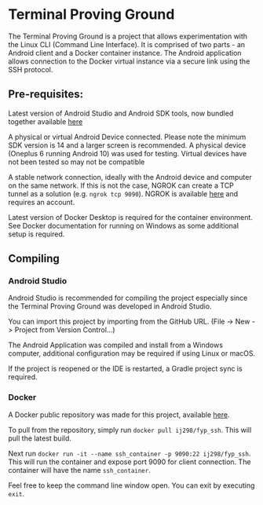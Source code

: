 # Terminal Proving Ground

The Terminal Proving Ground is a project that allows experimentation with the Linux CLI (Command Line Interface). It is comprised of two parts - an Android client and a Docker container instance. The Android application allows connection to the Docker virtual instance via a secure link using the SSH protocol. 

## Pre-requisites:

Latest version of Android Studio and Android SDK tools, now bundled together available [here](https://developer.android.com/studio)

A physical or virtual Android Device connected. Please note the minimum SDK version is 14 and a larger screen is recommended. A physical device (Oneplus 6 running Android 10) was used for testing. Virtual devices have not been tested so may not be compatible

A stable network connection, ideally with the Android device and computer on the same network. If this is not the case, NGROK can create a TCP tunnel as a solution (e.g. `ngrok tcp 9090`). NGROK is available [here](https://ngrok.com/download) and requires an account.

Latest version of Docker Desktop is required for the container environment. See Docker documentation for running on Windows as some additional setup is required.

## Compiling

### Android Studio

Android Studio is recommended for compiling the project especially since the Terminal Proving Ground was developed in Android Studio.

You can import this project by importing from the GitHub URL. (File -> New -> Project from Version Control...)

The Android Application was compiled and install from a Windows computer, additional configuration may be required if using Linux or macOS.

If the project is reopened or the IDE is restarted, a Gradle project sync is required.

### Docker

A Docker public repository was made for this project, available [here](https://hub.docker.com/r/ij298/fyp_ssh).

To pull from the repository, simply run `docker pull ij298/fyp_ssh`. This will pull the latest build.

Next run `docker run -it --name ssh_container -p 9090:22 ij298/fyp_ssh`. This will run the container and expose port 9090 for client connection. The container will have the name `ssh_container`.

Feel free to keep the command line window open. You can exit by executing `exit`.
